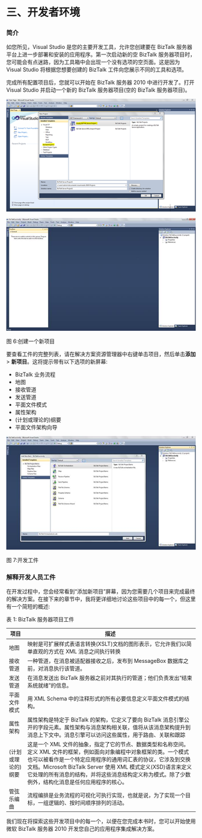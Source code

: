 # 三、开发者环境

### 简介

如您所见，Visual Studio 是您的主要开发工具，允许您创建要在 BizTalk 服务器平台上进一步部署和安装的应用程序。第一次启动新的空 BizTalk 服务器项目时，您可能会有点迷路，因为工具箱中会出现一个没有选项的空页面。这是因为 Visual Studio 将根据您想要创建的 BizTalk 工件向您展示不同的工具和选项。

完成所有配置项目后，您就可以开始在 BizTalk 服务器 2010 中进行开发了。打开 Visual Studio 并启动一个新的 BizTalk 服务器项目(空的 BizTalk 服务器项目)。

![](img/image007.png)

![](img/image008.jpg)

图 6:创建一个新项目

要查看工件的完整列表，请在解决方案资源管理器中右键单击项目，然后单击**添加** > **新项目**。这将提示带有以下选项的新屏幕:

*   BizTalk 业务流程
*   地图
*   接收管道
*   发送管道
*   平面文件模式
*   属性架构
*   (计划或理论的)纲要
*   平面文件架构向导

![](img/image009.jpg)

图 7:开发工件

### 解释开发人员工件

在开发过程中，您会经常看到“添加新项目”屏幕，因为您需要几个项目来完成最终的解决方案。在接下来的章节中，我将更详细地讨论这些项目中的每一个，但这里有一个简短的概述:

表 1: BizTalk 服务器项目工件

| 项目 | 描述 |
| --- | --- |
| 地图 | 映射是可扩展样式表语言转换(XSLT)文档的图形表示，它允许我们以简单直观的方式在 XML 消息之间执行转换 |
| 接收管道 | 一种管道，在消息被适配器接收之后，发布到 MessageBox 数据库之前，对消息执行该管道。 |
| 发送管道 | 在消息发送出 BizTalk 服务器之前对其执行的管道；他们负责发出“结束系统就绪”的信息。 |
| 平面文件模式 | 用 XML Schema 中的注释形式的所有必要信息定义平面文件模式的结构。 |
| 属性架构 | 属性架构是特定于 BizTalk 的架构，它定义了要向 BizTalk 消息引擎公开的字段元素。属性架构与消息架构相关联，值将从该消息架构提升到消息上下文中。消息引擎可以访问这些属性，用于路由、关联和跟踪 |
| (计划或理论的)纲要 | 这是一个 XML 文件的抽象，指定了它的节点、数据类型和名称空间。定义 XML 文件的框架，例如面向对象编程中对象框架的类。一个模式也可以被看作是一个特定应用程序的通用词汇表的协议，它涉及到交换文档。Microsoft BizTalk Server 使用 XML 模式定义(XSD)语言来定义它处理的所有消息的结构，并将这些消息结构定义称为模式。除了少数例外，结构化消息是任何应用程序的核心。 |
| 管弦乐编曲 | 流程编排是业务流程的可视化可执行实现，也就是说，为了实现一个目标，一组逻辑的、按时间顺序排列的活动。 |

我们现在将探索这些开发项目中的每一个，以便在您完成本书时，您可以开始使用微软 BizTalk 服务器 2010 开发您自己的应用程序集成解决方案。